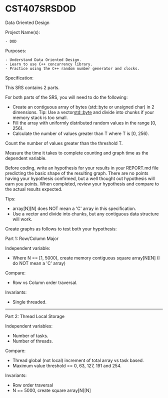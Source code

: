 # CST407SRSDOD
Data Oriented Design

Project Name(s):  

    - DOD

Purposes:  

    - Understand Data Oriented Design.  
    - Learn to use C++ concurrency library.  
    - Practice using the C++ random number generator and clocks.  

Specification:  

This SRS contains 2 parts.  

For both parts of the SRS, you will need to do the following:  
- Create an contiguous array of bytes (std::byte or unsigned char) in 2 dimensions.  Tip: Use a vector<std::byte> and divide into chunks if your memory stack is too small.  
- Fill the array with uniformly distributed random values in the range \[0, 256).  
- Calculate the number of values greater than T where T is \[0, 256).  

Count the number of values greater than the threshold T.  

Measure the time it takes to complete counting and graph time as the dependent variable.  

Before coding, write an hypothesis for your results in your REPORT.md file predicting the basic shape of the resulting graph. There are no points having your hypothesis confirmed, but a well thought out hypothesis will earn you points. When completed, review your hypothesis and compare to the actual results expected.  

Tips:  
- array\[N]\[N] does NOT mean a 'C' array in this specification.  
- Use a vector<byte> and divide into chunks, but any contiguous data structure will work.  
    
Create graphs as follows to test both your hypothesis:  

Part 1:  Row/Column Major  

Independent variable:  
- Where N == \[1, 5000), create memory contiguous square array\[N]\[N] (I do NOT mean a 'C' array)  

Compare:  
- Row vs Column order traversal.  

Invariants:  
- Single threaded.  

---

Part 2:  Thread Local Storage

Independent variables:  
- Number of tasks.  
- Number of threads.  

Compare:  
- Thread global (not local) increment of total array vs task based.  
- Maximum value threshold == 0, 63, 127, 191 and 254.  

Invariants:  
- Row order traversal  
- N == 5000, create square array\[N]\[N]

###
